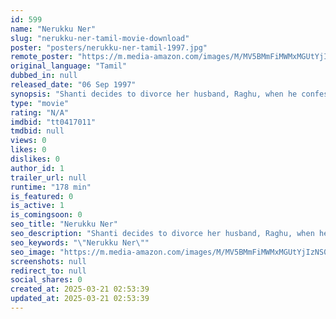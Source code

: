 ```yaml
---
id: 599
name: "Nerukku Ner"
slug: "nerukku-ner-tamil-movie-download"
poster: "posters/nerukku-ner-tamil-1997.jpg"
remote_poster: "https://m.media-amazon.com/images/M/MV5BMmFiMWMxMGUtYjIzNS00Yjk2LWE2YTQtNmI2YjY5Zjg4MzY5XkEyXkFqcGc@._V1_SX300.jpg"
original_language: "Tamil"
dubbed_in: null
released_date: "06 Sep 1997"
synopsis: "Shanti decides to divorce her husband, Raghu, when he confesses about his affair with another woman. This decision sparks a fight between Vijay, Raghu's brother, and Surya, Shanti's brother."
type: "movie"
rating: "N/A"
imdbid: "tt0417011"
tmdbid: null
views: 0
likes: 0
dislikes: 0
author_id: 1
trailer_url: null
runtime: "178 min"
is_featured: 0
is_active: 1
is_comingsoon: 0
seo_title: "Nerukku Ner"
seo_description: "Shanti decides to divorce her husband, Raghu, when he confesses about his affair with another woman. This decision sparks a fight between Vijay, Raghu's brother, and Surya, Shanti's brother."
seo_keywords: "\"Nerukku Ner\""
seo_image: "https://m.media-amazon.com/images/M/MV5BMmFiMWMxMGUtYjIzNS00Yjk2LWE2YTQtNmI2YjY5Zjg4MzY5XkEyXkFqcGc@._V1_SX300.jpg"
screenshots: null
redirect_to: null
social_shares: 0
created_at: 2025-03-21 02:53:39
updated_at: 2025-03-21 02:53:39
---
```


